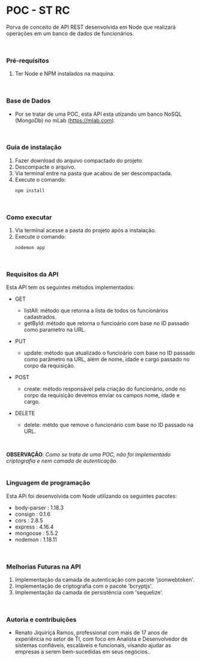 # POC - ST RC

Porva de conceito de API REST desenvolvida em Node que realizará operações em um banco de dados de funcionários.

<br>

### Pré-requisitos

1. Ter Node e NPM instalados na maquina.
<br>


### Base de Dados

- Por se tratar de uma POC, esta API esta utizando um banco NoSQL (MongoDb) no mLab (https://mlab.com).
<br>


### Guia de instalação

1. Fazer download do arquivo compactado do projeto.
2. Descompacte o arquivo.
3. Via terminal entre na pasta que acabou de ser descompactada.
4. Execute o comando: 
    ```
    npm install
    ```
<br>

### Como executar

1. Via terminal acesse a pasta do projeto após a instalação.
2. Execute o comando: 
    ```
    nodemon app 
    ```
<br>

### Requisitos da API

Esta API tem os seguintes métodos implementados:

- GET

    - listAll: método que retorna a lista de todos os funcionários cadastrados.
    - getById: método que retorna o funcioário com base no ID passado como parametro na URL.


- PUT

    - update: método que atualizado o funcioário com base no ID passado como parâmetro na URL, além de nome, idade e cargo passado no corpo da requisição.


- POST  

    - create: método responsável pela criação do funcionário, onde no corpo da requisição devemos enviar os campos nome, idade e cargo.


- DELETE

    - delete: métdo que remove o funcionário com base no ID passado na URL. 
<br>

**OBSERVAÇÃO**: _Como se trata de uma POC, não foi implementado criptografia e nem camada de autenticação._
<br>
<br>

### Linguagem de programação

Esta APi foi desenvolvida com Node utilizando os seguintes pacotes:

* body-parser : 1.18.3
* consign : 0.1.6
* cors :  2.8.5
* express :  4.16.4
* mongoose :  5.5.2
* nodemon :  1.18.11 
<br>

### Melhorias Futuras na API

1. Implementação da camada de autenticação com pacote 'jsonwebtoken'.
2. Implementação de criptografia com o pacote 'bcryptjs'.
3. Implementação da camada de persistência com 'sequelize'.
<br>

### Autoria e contribuições

- Renato Jiquiriçá Ramos, professional com mais de 17 anos de experiência no setor de TI, com foco em Analista e Desenvolvedor de sistemas confiáveis, escaláveis e funcionais, visando ajudar as empresas a serem bem-sucedidas em seus negócios.. 

